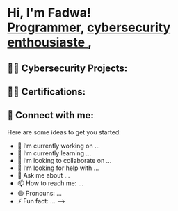 <h1>Hi, I'm Fadwa! <br/><a href="https://github.com/faduuu">Programmer</a>, <a href="https://www.linkedin.com/in/fadwa-lamiâ/">cybersecurity enthousiaste </a>,</h1>

<h2>👨‍💻 Cybersecurity Projects:</h2>

 <h2>👨‍💻 Certifications:</h2>

<h2> 🤳 Connect with me:</h2>

 





Here are some ideas to get you started:

- 🔭 I’m currently working on ...
- 🌱 I’m currently learning ...
- 👯 I’m looking to collaborate on ...
- 🤔 I’m looking for help with ...
- 💬 Ask me about ...
- 📫 How to reach me: ...
- 😄 Pronouns: ...
- ⚡ Fun fact: ...
-->
